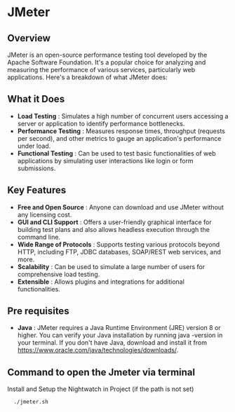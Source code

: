
# JMeter

## Overview
JMeter is an open-source performance testing tool developed by the Apache Software Foundation. It's a popular choice for analyzing and measuring the performance of various services, particularly web applications. Here's a breakdown of what JMeter does:

## What it Does
- **Load Testing** : Simulates a high number of concurrent users accessing a server or application to identify performance bottlenecks.
- **Performance Testing** : Measures response times, throughput (requests per second), and other metrics to gauge an application's performance under load.
- **Functional Testing** : Can be used to test basic functionalities of web applications by simulating user interactions like login or form submissions.

## Key Features
- **Free and Open Source** : Anyone can download and use JMeter without any licensing cost.
- **GUI and CLI Support** : Offers a user-friendly graphical interface for building test plans and also allows headless execution through the command line.
- **Wide Range of Protocols** : Supports testing various protocols beyond HTTP, including FTP, JDBC databases, SOAP/REST web services, and more.
- **Scalability** : Can be used to simulate a large number of users for comprehensive load testing.
- **Extensible** : Allows plugins and integrations for additional functionalities.

## Pre requisites
- **Java** : JMeter requires a Java Runtime Environment (JRE) version 8 or higher. You can verify your Java installation by running java -version in your terminal. If you don't have Java, download and install it from https://www.oracle.com/java/technologies/downloads/.


## Command to open the Jmeter via terminal

Install and Setup the Nightwatch in Project (if the path is not set)

```bash
  ./jmeter.sh
```


    
